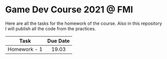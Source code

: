# Game Dev Course 2021 @ FMI

Here are all the tasks for the homework of the course. Also in this repository I will publish all the code from the practices.
 
| Task | Due Date |
|:----:|:--------:|
| Homework - 1 | 19.03 |
